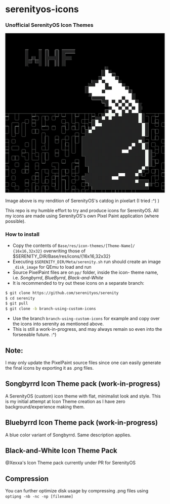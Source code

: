 # serenityos-icons
### Unofficial SerenityOS Icon Themes 

![WHF Catdog](images/WHF-Catdog-64x64.png)

Image above is my rendition of SerenityOS's catdog in 
pixelart (I tried :^) )

This repo is my humble effort to try and produce icons for SerenityOS. 
All my icons are made using SerenityOS's own Pixel Paint 
application (where possible).

### How to install
* Copy the contents of `Base/res/icon-themes/[Theme-Name]/
{16x16,32x32}` overwriting those of 
$SERENITY_DIR/Base/res/icons/{16x16,32x32}
* Executing `$SERENITY_DIR/Meta/serenity.sh` run should create 
an image `_disk_image` for QEmu to load and run
* Source PixelPaint files are on `pp/` folder, inside the icon-
theme name, i.e. *Songbyrrd*, *BlueByrrd*, *Black-and-White*
* It is recommended to try out these icons on a separate branch:
```sh
$ git clone https://github.com/serenityos/serenity
$ cd serenity
$ git pull
$ git clone -b branch-using-custom-icons
```
* Use the branch `branch-using-custom-icons` for example and copy
over the icons into serenity as mentioned above.
* This is still a work-in-progress, and may always remain so even
into the forseeable future. :^)

## Note:
I may only update the PixelPaint source files since one can
easily generate the final icons by exporting it as .png files.

## Songbyrrd Icon Theme pack (work-in-progress)
A SerenityOS (custom) icon theme with flat, minimalist look and
style. This is my initial attempt at Icon Theme creation as I have
zero background/experience making them.

## Bluebyrrd Icon Theme pack (work-in-progress)
A blue color variant of Songbyrrd. Same description applies.

## Black-and-White Icon Theme Pack
@Xexxa's Icon Theme pack currently under PR for SerenityOS

## Compression
You can further optimize disk usage by compressing .png files
using `optipng -nb -nc -np [filename]`
